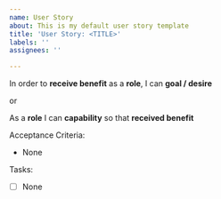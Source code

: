 ```yaml
---
name: User Story
about: This is my default user story template
title: 'User Story: <TITLE>'
labels: ''
assignees: ''

---
```


In order to **receive benefit** as a **role**, I can **goal / desire**

or

As a **role** I can **capability** so that **received benefit**

Acceptance Criteria:
* None

Tasks:
- [ ] None
